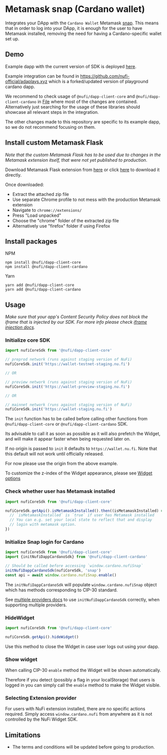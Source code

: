 # Metamask snap (Cardano wallet)

Integrates your DApp with the `Cardano Wallet` Metamask [snap](https://metamask.io/snaps/). This means that in order to log into your DApp, it is enough for the user to have Metamask installed, removing the need for having a Cardano-specific wallet set up.

## Demo

Example dapp with the current version of SDK is deployed [here](https://sdk-example.nu.fi).

Example integration can be found in https://github.com/nufi-official/adaplays.xyz
which is a forked/updated version of playground cardano dapp.

We recommend to check usage of
`@nufi/dapp-client-core` and `@nufi/dapp-client-cardano` in [File](
https://github.com/nufi-official/adaplays.xyz/blob/main/components/navbar.tsx) where
most of the changes are contained. Alternatively just searching for the usage
of these libraries should showcase all relevant steps in the integration.

The other changes made to this repository are specific to its example dapp, so we do not recommend
focusing on them.

## Install custom Metamask Flask
*Note that the custom Metamask Flask
has to be used due to changes in the Metamask extension itself, that were not yet published to production*.

Download Metamask Flask extension from [here](https://github.com/nufi-official/metamask-extension/releases/tag/11.15.6_as_11.18.0) or click [here](https://github.com/nufi-official/metamask-extension/releases/download/11.15.6_as_11.18.0/11.15.6_as_11.18.0.zip) to download it directly.

Once downloaded:
* Extract the attached zip file
* Use separate Chrome profile to not mess with the production Metamask extension
* Navigate to `chrome://extensions/`
* Press "Load unpacked"
* Choose the "chrome" folder of the extracted zip file
* Alternatively use "firefox" folder if using Firefox

## Install packages

NPM

```
npm install @nufi/dapp-client-core
npm install @nufi/dapp-client-cardano
```

Yarn

```
yarn add @nufi/dapp-client-core
yarn add @nufi/dapp-client-cardano
```

## Usage

*Make sure that your app's Content Security Policy does not block the iframe that is injected by our SDK. For more info please check [iframe injection docs](./iframeInjection.md).*

### Initialize core SDK

```typescript
import nufiCoreSdk from '@nufi/dapp-client-core'

// preprod network (runs against staging version of NuFi)
nufiCoreSdk.init('https://wallet-testnet-staging.nu.fi')

// OR

// preview network (runs against staging version of NuFi)
nufiCoreSdk.init('https://wallet-preview-staging.nu.fi')

// OR

// mainnet network (runs against staging version of NuFi)
nufiCoreSdk.init('https://wallet-staging.nu.fi')
```

The `init` function has to be called before calling other functions from
`@nufi/dapp-client-core` or `@nufi/dapp-client-cardano` SDK.

Its advisable to call it as soon as possible as it will also prefetch the Widget,
and will make it appear faster when being requested later on.

If no origin is passed to `init` it defaults to `https://wallet.nu.fi`. Note that this default will not work until officially released.

For now please use the origin from the above example.

To customize the z-index of the Widget appearance, please
see [Widget options](./widgetOptions.md)

### Check whether user has Metamask installed
```typescript
import nufiCoreSdk from '@nufi/dapp-client-core'

nufiCoreSdk.getApi().isMetamaskInstalled().then((isMetamaskInstalled) => {
  // `isMetamaskInstalled` is `true` if user has Metamask installed
  // You can e.g. set your local state to reflect that and display
  // login with metamask option.
})
```

### Initialize Snap login for Cardano

```typescript
import nufiCoreSdk from '@nufi/dapp-client-core'
import {initNufiDappCardanoSdk} from '@nufi/dapp-client-cardano'

// Should be called before accessing `window.cardano.nufiSnap`
initNufiDappCardanoSdk(nufiCoreSdk, 'snap')
const api = await window.cardano.nufiSnap.enable()
```

The `initNufiDappCardanoSdk` will populate `window.cardano.nufiSnap` object
which has methods corresponding to CIP-30 standard.

See [multiple providers docs](./multipleProviders.md)
to use `initNufiDappCardanoSdk` correctly, when supporting multiple providers.

### HideWidget

```typescript
import nufiCoreSdk from '@nufi/dapp-client-core'

nufiCoreSdk.getApi().hideWidget()
```

Use this method to close the Widget in case user logs out using your dapp.

### Show widget

When calling CIP-30 `enable` method the Widget
will be shown automatically.

Therefore if you detect (possibly a flag in your localStorage) that users is logged in
you can simply call the `enable` method to make the Widget visible.

### Selecting Extension provider

For users with NuFi extension installed, there are no specific actions required.
Simply access `window.cardano.nufi` from anywhere as it is not controlled by
the NuFi Widget SDK.

## Limitations
- The terms and conditions will be updated before going to production.
